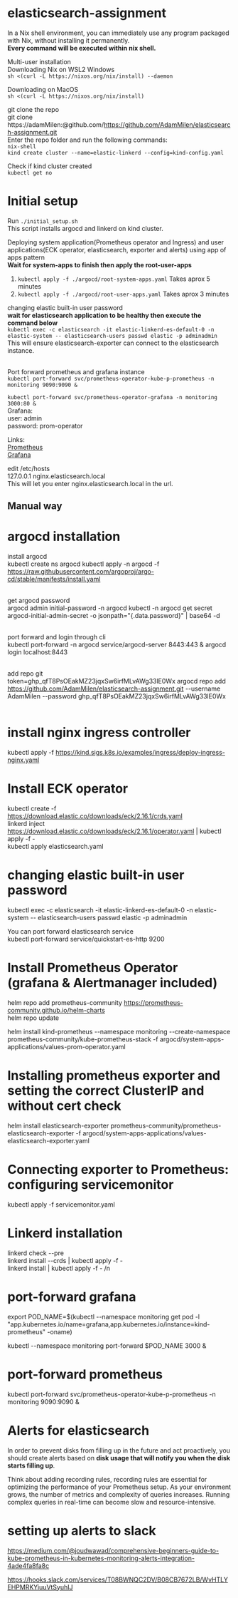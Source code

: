 # elasticsearch-assignment
In a Nix shell environment, you can immediately use any program packaged with Nix, without installing it permanently. <br />
**Every command will be executed within nix shell.** <br />

Multi-user installation <br />
Downloading Nix on WSL2 Windows <br />
`sh <(curl -L https://nixos.org/nix/install) --daemon` <br />

Downloading on MacOS <br />
`sh <(curl -L https://nixos.org/nix/install)` <br />


git clone the repo <br />
git clone https://adamMilen:<pat>@github.com/https://github.com/AdamMilen/elasticsearch-assignment.git <br />
Enter the repo folder and run the following commands: <br />
`nix-shell` <br />
`kind create cluster --name=elastic-linkerd --config=kind-config.yaml` <br />



Check if kind cluster created <br />
`kubectl get no`

# Initial setup
Run `./initial_setup.sh` <br />
This script installs argocd and linkerd on kind cluster. <br />

Deploying system application(Prometheus operator and Ingress) and user applications(ECK operator, elasticsearch, exporter and alerts) using app of apps pattern <br />
**Wait for system-apps to finish then apply the root-user-apps**
1. `kubectl apply -f ./argocd/root-system-apps.yaml` Takes aprox 5 minutes <br />
2. `kubectl apply -f ./argocd/root-user-apps.yaml` Takes aprox 3 minutes <br />


changing elastic built-in user password <br />
**wait for elasticsearch application to be healthy then execute the command below** <br />
`kubectl exec -c elasticsearch -it elastic-linkerd-es-default-0 -n elastic-system -- elasticsearch-users passwd elastic -p adminadmin` <br />
This will ensure elasticsearch-exporter can connect to the elasticsearch instance. <br /><br />

Port forward prometheus and grafana instance <br />
`kubectl port-forward svc/prometheus-operator-kube-p-prometheus -n monitoring 9090:9090 &` <br />

`kubectl port-forward svc/prometheus-operator-grafana -n monitoring 3000:80 &` <br />
Grafana: <br />
user: admin <br />
password: prom-operator <br />

Links:<br />
[Prometheus](http://localhost:9090) <br />
[Grafana](http://localhost:3000)




edit /etc/hosts <br />
127.0.0.1 nginx.elasticsearch.local <br />
This will let you enter nginx.elasticsearch.local in the url. <br />


## Manual way ##

# argocd installation
install argocd <br />
kubectl create ns argocd kubectl apply -n argocd -f https://raw.githubusercontent.com/argoproj/argo-cd/stable/manifests/install.yaml <br /> <br />

get argocd password <br />
argocd admin initial-password -n argocd kubectl -n argocd get secret argocd-initial-admin-secret -o jsonpath="{.data.password}" | base64 -d <br /> <br />

port forward and login through cli <br />
kubectl port-forward -n argocd service/argocd-server 8443:443 & argocd login localhost:8443 <br /> <br />

add repo git <br />
token=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 argocd repo add https://github.com/AdamMilen/elasticsearch-assignment.git --username AdamMilen --password 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 <br /> <br />

# install nginx ingress controller
kubectl apply -f https://kind.sigs.k8s.io/examples/ingress/deploy-ingress-nginx.yaml


# Install ECK operator
kubectl create -f https://download.elastic.co/downloads/eck/2.16.1/crds.yaml <br />
linkerd inject https://download.elastic.co/downloads/eck/2.16.1/operator.yaml | kubectl apply -f - <br />
kubectl apply elasticsearch.yaml <br />

# changing elastic built-in user password
kubectl exec -c elasticsearch -it elastic-linkerd-es-default-0 -n elastic-system -- elasticsearch-users passwd elastic -p adminadmin <br />

You can port forward elasticsearch service <br />
kubectl port-forward service/quickstart-es-http 9200 <br />

# Install Prometheus Operator (grafana & Alertmanager included)
helm repo add prometheus-community https://prometheus-community.github.io/helm-charts <br />
helm repo update <br />

helm install kind-prometheus --namespace monitoring --create-namespace prometheus-community/kube-prometheus-stack -f argocd/system-apps-applications/values-prom-operator.yaml <br />

# Installing prometheus exporter and setting the correct ClusterIP and without cert check
helm install elasticsearch-exporter prometheus-community/prometheus-elasticsearch-exporter -f argocd/system-apps-applications/values-elasticsearch-exporter.yaml <br />


# Connecting exporter to Prometheus: configuring servicemonitor
kubectl apply -f servicemonitor.yaml <br />

# Linkerd installation
linkerd check --pre <br />
linkerd install --crds | kubectl apply -f - <br />
linkerd install | kubectl apply -f - /n <br />

# port-forward grafana
export POD_NAME=$(kubectl --namespace monitoring get pod -l "app.kubernetes.io/name=grafana,app.kubernetes.io/instance=kind-prometheus" -oname) <br />

kubectl --namespace monitoring port-forward $POD_NAME 3000 & <br />

# port-forward prometheus
kubectl port-forward svc/prometheus-operator-kube-p-prometheus -n monitoring 9090:9090 & <br />

# Alerts for elasticsearch
In order to prevent disks from filling up in the future and act proactively, you should create alerts based on **disk usage that will notify you when the disk starts filling up**.

Think about adding recording rules, recording rules are essential for optimizing the performance of your Prometheus setup. As your environment grows, the number of metrics and complexity of queries increases. Running complex queries in real-time can become slow and resource-intensive.

# setting up alerts to slack
https://medium.com/@joudwawad/comprehensive-beginners-guide-to-kube-prometheus-in-kubernetes-monitoring-alerts-integration-4ade4fa8fa8c

https://hooks.slack.com/services/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